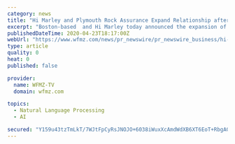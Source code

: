```yaml
---
category: news
title: "Hi Marley and Plymouth Rock Assurance Expand Relationship after Successful Intelligent Text Messaging Pilot"
excerpt: "Boston-based  and Hi Marley today announced the expansion of a pilot program using intelligent text messaging to manage auto insurance claims. Plymouth"
publishedDateTime: 2020-04-23T18:17:00Z
webUrl: "https://www.wfmz.com/news/pr_newswire/pr_newswire_business/hi-marley-and-plymouth-rock-assurance-expand-relationship-after-successful-intelligent-text-messaging-pilot/article_6c1b1b10-2f3f-5907-ba85-5757fd787ecb.html"
type: article
quality: 0
heat: 0
published: false

provider:
  name: WFMZ-TV
  domain: wfmz.com

topics:
  - Natural Language Processing
  - AI

secured: "Y159u43tzTmLkT/7WJtFpCyRsJNOJO+6038iWuxXcAmdWdXB6XT6EoT+RbgAGIVbCYYR9kcCAaEFHb/9yMoNydYvD+/4ANdLPj1JrQOupeJD7a3wWV3dc6yOnIyrvwXRHrwALGE1EaBoPlNVzelpP2GlmoJGgfNjKwNW33Ivtbb4QIvmrVC8hrgJ0sn/7oUseZVJCYmJMDSsy6m7QtyKzl88rdjqsREpcRaLr1r2V6mHrGHf4/bzYCurRSCOWE0Mkqzs30eMNw671hTUNt3GX4G0J2YXDP5GUCjqf0Ug3wGDn//Xfwq4cEz/DYEddNNmpYFVIMelZPzt4YPx+tfu9uWgOqS4m0egosETX00WYetxQrNndARnFCTPC2JPo3HHojd2cjE51ITzm0Feq1lHRrc3ZDbSMhO5ukbIkCwa6ubjmpepZRjADQlI1i6YGZh7mi50uQMM8OIISY0H7NRIMCCkMjvahBP+JvZb3fgXUAY=;FHw8peBGK6SAHERcsqy4kA=="
---
```


